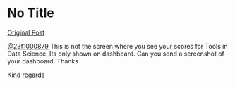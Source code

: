 # No Title

[Original Post](https://discourse.onlinedegree.iitm.ac.in/t/168143/2)

<p><a class="mention" href="/u/23f1000879">@23f1000879</a> This is not the screen where you see your scores for Tools in Data Science. Its only shown on dashboard. Can you send a screenshot of your dashboard. Thanks</p>
<p>Kind regards</p>